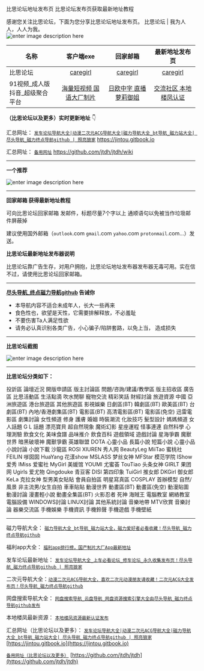 比思论坛地址发布页  比思论坛发布页获取最新地址教程


感谢您关注比思论坛，下面为您分享比思论坛地址发布页。
比思论坛 | 我为人人，人人为我。  
![enter image description here](https://img68.pixhost.to/images/36/265202218_23.jpg)



| 名称                           |                     客户端exe                      |                     回家邮箱                      |                  最新地址发布页                  |
| ------------------------------ | :------------------------------------------------: | :-----------------------------------------------: | :----------------------------------------------: |
| 比思论坛                       |      [caregirl](http://caregirl.net/302.html)      |     [caregirl](http://caregirl.net/302.html)      |     [caregirl](http://caregirl.net/302.html)     |
| 91视频_成人版抖音_超级聚合平台 | [海量短视频 国语大厂制片](https://v.hallo365.top/) | [日欧中字 直播 萝莉御姐](https://v.hallo365.top/) | [交流社区 本地楼凤认证](https://v.hallo365.top/) |



**（比思论坛以及更多）实时更新地址** 👇

汇总网址： [`发车论坛导航大全|动漫二次元ACG导航大全|磁力导航大全_bt导航_磁力站大全| 尽头导航_磁力终点导航github | 照亮狼家`](https://jintou.gitbook.io)  https://jintou.gitbook.io  

汇总网址： [`备用网址`](https://github.com/jtdh/jtdh/wiki)  https://github.com/jtdh/jtdh/wiki

***

**一个推荐**

![enter image description here](https://img68.pixhost.to/images/22/264638732_91-app.jpg)

***

**回家邮箱 获得最新地址教程**

可向比思论坛回家邮箱 发邮件，标题尽量7个字以上 通顺语句以免被当作垃圾邮件屏蔽掉

 建议使用国外邮箱（`outlook`.com `gmail`.com `yahoo`.com `protonmail`.com...）发送。


**比思论坛最新地址发布器说明**

 比思论坛靠广告生存，对用户拥抱，比思论坛地址发布器发布器无毒可用。实在信不过，请使用比思论坛回家邮箱。


***

**[尽头导航_终点磁力导航github](https://jintou.gitbook.io/) 告诫你**

  - 本导航内容不适合未成年人，长大一些再来
   - 食色性也，欲望是天性，它需要排解释放，不必羞耻 
   - 不要伤害Ta人满足性欲 
   - 请务必认真识别各类广告，小心骗子/陷阱套路，以免上当， 造成损失


***

**比思论坛截图**

![enter image description here](https://img68.pixhost.to/images/36/265202237_25.jpg)

***

**比思论坛分类如下：**

投訢區 論壇近況 開版申請區 版主討論區 問題/咨詢/建議/教學區 版主招收區 廣告區 比思活動區 生活點滴 吹水閒聊 寵物交流 精彩笑話 財經討論 旅遊資源 中國 亞洲旅遊區 港台旅遊區 其他旅遊區 影視娛樂 日劇區(BT) 韓劇區(BT) 歐美區(BT) 台劇區(BT) 內地/香港劇集區(BT) 電影區(BT) 高清電影區(BT) 電影區(免空) 迅雷電影區 劇集討論 女性頻道 修身 護膚 婚姻 時裝潮流 化妝技巧 髮型設計 媽媽頻道 女人話題 G L 話題 漂亮寶貝 超自然現象 魔術幻影 星座運程 怪事連連 自然科學 心理測驗 飲食文化 美味食譜 品味推介 飲食百科 遊戲領域 遊戲討論 星海爭霸 魔獸世界 暗黑破壞神 魔獸爭霸 英雄聯盟 DOTA 心靈小品 長篇小說 短篇小說 心靈小品 小說討論 小說下載 沙龍區 ROSI XIUREN 秀人网 BeautyLeg MiiTao 蜜桃社 FEILIN 嗲囡囡 HuaYang 花漾show MSLASS 梦丝女神 MFStar 模范学院 IShow 爱秀 IMiss 爱蜜社 MyGirl 美媛馆 YOUMI 尤蜜荟 TouTiao 头条女神 GIRLT 果团网 Ugirls 爱尤物 Qingdouke 青豆客 DISI 第四印象 TuiGirl 推女郎 DKGirl 御女郎 KeLa 克拉女神 型男美女貼貼 會員自拍區 明星寫真區 COSPLAY 首辦模型 自然/風景 非主流男/女生自拍 車車貼貼 動漫世界 動畫區(BT) 動畫區(免空) 動漫貼圖 動漫討論 漫畫輕小說 動畫全集區(BT) 火影忍者 死神 海賊王 電腦教室 網絡教室 電腦設備 WINDOWS討論 LINUX討論 其他系統討論 音樂地帶 MTV欣賞 音樂討論 器樂交流區 手機娛樂 手機資訊 手機鈴聲 手機遊戲 手機壁紙

***

磁力导航大全： [`磁力导航大全_bt导航_磁力站大全，磁力爱好者必看收藏！尽头导航_磁力终点导航github`](https://github.com/jtdh/cili/wiki)

 福利app大全： [`福利app排行榜，国产制片大厂App最新地址`](https://github.com/jtdh/app/wiki)

发车论坛最新地址： [`发车论坛导航大全_上车必看论坛_修车论坛_永久收集发布页！尽头导航_磁力终点导航github | 照亮狼家`](https://github.com/jtdh/luntan/wiki)

 二次元导航大全：[`动漫二次元ACG导航大全，喜欢二次元动漫朋友请收藏！二次元ACG大全发布页！尽头导航_磁力终点导航github`](https://github.com/jtdh/dongman/wiki)

网盘搜索导航大全： [`网盘搜索导航_云盘导航_网盘资源搜索引擎大全由尽头导航_磁力终点导航github发布`](https://github.com/jtdh/wangpan/wiki)

本地楼凤最新资源： [`本地楼凤资源最新认证发布`](https://github.com/jtdh/loufeng/wiki)

汇总网址（比思论坛以及更多）： [`发车论坛导航大全|动漫二次元ACG导航大全|磁力导航大全_bt导航_磁力站大全| 尽头导航_磁力终点导航github | 照亮狼家`](https://jintou.gitbook.io/)  [https://jintou.gitbook.io](https://jintou.gitbook.io)

[`备用网址（比思论坛以及更多）`](https://github.com/jtdh/jtdh)  [https://github.com/jtdh/jtdh](https://github.com/jtdh/jtdh)
